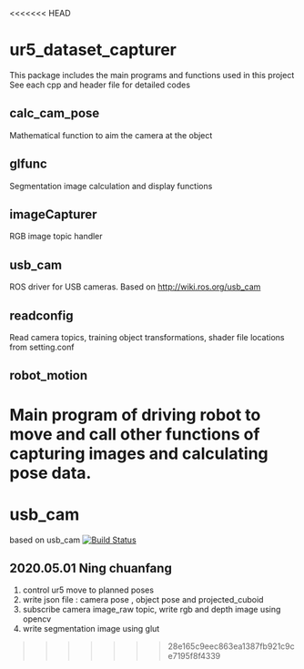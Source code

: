 <<<<<<< HEAD
# ur5_dataset_capturer
This package includes the main programs and functions used in this project
See each cpp and header file for detailed codes
## calc_cam_pose
Mathematical function to aim the camera at the object
## glfunc
Segmentation image calculation and display functions
## imageCapturer
RGB image topic handler
## usb_cam
ROS driver for USB cameras. Based on http://wiki.ros.org/usb_cam
## readconfig
Read camera topics, training object transformations, shader file locations from setting.conf
## robot_motion
Main program of driving robot to move and call other functions of capturing images and calculating pose data.
=======

# usb_cam
  based on usb_cam [![Build Status](https://api.travis-ci.org/bosch-ros-pkg/usb_cam.png)](https://travis-ci.org/bosch-ros-pkg/usb_cam)


## 2020.05.01 Ning chuanfang
1. control ur5 move to planned poses
2. write json file : camera pose , object pose and projected_cuboid
3. subscribe camera image_raw topic, write rgb and depth image using opencv
4. write segmentation image using glut

>>>>>>> 28e165c9eec863ea1387fb921c9ce7195f8f4339


